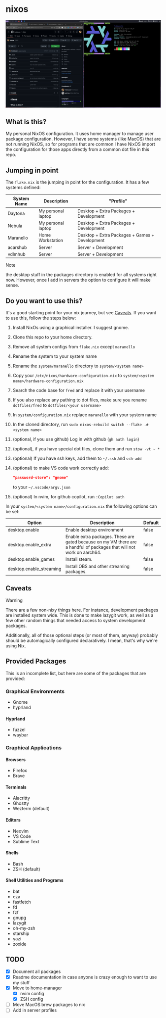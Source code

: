 # nixos

![Hyprland](hyprland.png "NixOS with Hyprland")

## What is this?

My personal NixOS configuration. It uses home manager to manage user package configuration. However, I have some systems (like MacOS) that are not running NixOS, so for programs that are common I have NixOS import the configuration for those apps directly from a common dot file in this repo.

## Jumping in point

The `flake.nix` is the jumping in point for the configuration. It has a few systems defined:

| System Name | Description        | "Profile"                                      |
| ----------- | ------------------ | ---------------------------------------------- |
| Daytona     | My personal laptop | Desktop + Extra Packages + Development         |
| Nebula      | My personal laptop | Desktop + Extra Packages + Development         |
| Maranello   | Home Workstation   | Desktop + Extra Packages + Games + Development |
| acarshub    | Server             | Server + Development                           |
| vdlmhub     | Server             | Server + Development                           |

> [!NOTE]
> the desktop stuff in the packages directory is enabled for all systems right now. However, once I add in servers the option to configure it will make sense.

## Do you want to use this?

It's a good starting point for your nix journey, but see [Caveats](#caveats). If you want to use this, follow the steps below:

1. Install NixOs using a graphical installer. I suggest gnome.
2. Clone this repo to your home directory.
3. Remove all system configs from `flake.nix` except `maranello`
4. Rename the system to your system name
5. Rename the `system/maranello` directory to `system/<system name>`
6. Copy your `/etc/nixos/hardware-configuration.nix` to `system/<system name>/hardware-configuration.nix`
7. Search the code base for `fred` and replace it with your username
8. If you also replace any pathing to dot files, make sure you rename `dotfiles/fred` to `dotfiles/<your username>`
9. In `system/configuration.nix` replace `maranello` with your system name
10. In the cloned directory, run `sudo nixos-rebuild switch --flake .#<system name>`
11. (optional, if you use github) Log in with github (`gh auth login`)
12. (optional), if you have special dot files, clone them and run `stow -vt ~ *`
13. (optional) If you have ssh keys, add them to `~/.ssh` and `ssh-add`
14. (optional) to make VS code work correctly add:

    ```json
    "password-store": "gnome"
    ```

    to your `~/.vscode/argv.json`

15. (optional) In nvim, for github copilot, run `:Copilot auth`

In your `system/<system name>/configuration.nix` the following options can be set:

| Option                   | Description                                                                                                            | Default |
| ------------------------ | ---------------------------------------------------------------------------------------------------------------------- | ------- |
| desktop.enable           | Enable desktop environment                                                                                             | false   |
| desktop.enable_extra     | Enable extra packages. These are gated because on my VM there are a handful of packages that will not work on aarch64. | false   |
| desktop.enable_games     | Install steam.                                                                                                         | false   |
| desktop.enable_streaming | Install OBS and other streaming packages.                                                                              | false   |

## Caveats

> [!WARNING]
> There are a few non-nixy things here. For instance, development packages are installed system wide. This is done to make lazygit work, as well as a few other random things that needed access to system development packages.
>
> Additionally, all of those optional steps (or most of them, anyway) probably should be automagically configured declaratively. I mean, that's why we're using Nix.

## Provided Packages

This is an incomplete list, but here are some of the packages that are provided:

### Graphical Environments

- Gnome
- hyprland

#### Hyprland

- fuzzel
- waybar

### Graphical Applications

#### Browsers

- Firefox
- Brave

#### Terminals

- Alacritty
- Ghostty
- Wezterm (default)

#### Editors

- Neovim
- VS Code
- Sublime Text

#### Shells

- Bash
- ZSH (default)

#### Shell Utilities and Programs

- bat
- eza
- fastfetch
- fd
- fzf
- gnupg
- lazygit
- oh-my-zsh
- starship
- yazi
- zoxide

## TODO

- [x] Document all packages
- [x] Readme documentation in case anyone is crazy enough to want to use my stuff
- [x] Move to home-manager
  - [x] nvim config
  - [x] ZSH config
- [ ] Move MacOS brew packages to nix
- [ ] Add in server profiles
